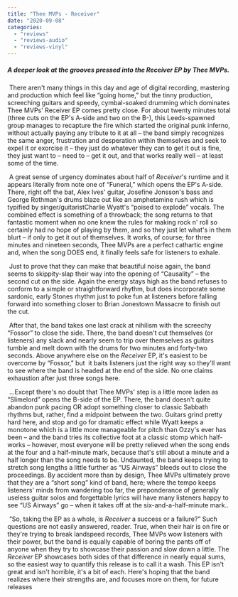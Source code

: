 ```yaml
---
title: "Thee MVPs - Receiver"
date: "2020-09-08"
categories: 
  - "reviews"
  - "reviews-audio"
  - "reviews-vinyl"
---
```


##### **A deeper look at the grooves pressed into the Receiver EP by Thee MVPs.**

 There aren't many things in this day and age of digital recording, mastering and production which feel like “going home,” but the tinny production, screeching guitars and speedy, cymbal-soaked drumming which dominates Thee MVPs' Receiver EP comes pretty close. For about twenty minutes total (three cuts on the EP's A-side and two on the B-), this Leeds-spawned group manages to recapture the fire which started the original punk inferno, without actually paying any tribute to it at all – the band simply recognizes the same anger, frustration and desperation within themselves and seek to expel it or exorcise it – they just do whatever they can to get it out is fine, they just want to – need to – get it out, and that works really well – at least some of the time.

 A great sense of urgency dominates about half of _Receiver_'s runtime and it appears literally from note one of “Funeral,” which opens the EP's A-side. There, right off the bat, Alex Ives' guitar, Josefine Jonsson's bass and George Rothman's drums blaze out like an amphetamine rush which is typified by singer/guitaristCharlie Wyatt's “poised to explode” vocals. The combined effect is something of a throwback; the song returns to that fantastic moment when no one knew the rules for making rock n' roll so certainly had no hope of playing by them, and so they just let what's in them blurt – if only to get it out of themselves. It works, of course; for three minutes and nineteen seconds, Thee MVPs are a perfect cathartic engine and, when the song DOES end, it finally feels safe for listeners to exhale.

 Just to prove that they can make that beautiful noise again, the band seems to skippity-slap their way into the opening of “Causality” – the second cut on the side. Again the energy stays high as the band refuses to conform to a simple or straightforward rhythm, but does incorporate some sardonic, early Stones rhythm just to poke fun at listeners before falling forward into something closer to Brian Jonestown Massacre to finish out the cut.

 After that, the band takes one last crack at nihilism with the screechy “Fossor” to close the side. There, the band doesn't cut themselves (or listeners) any slack and nearly seem to trip over themselves as guitars tumble and melt down with the drums for two minutes and forty-two seconds. Above anywhere else on the _Receiver_ EP, it's easiest to be overcome by “Fossor,” but  it baits listeners just the right way so they'll want to see where the band is headed at the end of the side. No one claims exhaustion after just three songs here.

 ...Except there's no doubt that Thee MVPs' step is a little more laden as “Slimelord” opens the B-side of the EP. There, the band doesn't quite abandon punk pacing OR adopt something closer to classic Sabbath rhythms but, rather, find a midpoint between the two. Guitars grind pretty hard here, and stop and go for dramatic effect while Wyatt keeps a monotone which is a little more manageable for pitch than Ozzy's ever has been – and the band tries its collective foot at a classic stomp which half-works – however, most everyone will be pretty relieved when the song ends at the four and a half-minute mark, because that's still about a minute and a half longer than the song needs to be. Undaunted, the band keeps trying to stretch song lengths a little further as “US Airways” bleeds out to close the proceedings. By accident more than by design, Thee MVPs ultimately prove that they are a “short song” kind of band, here; where the tempo keeps listeners' minds from wandering too far, the preponderance of generally useless guitar solos and forgettable lyrics will have many listeners happy to see “US Airways” go – when it takes off at the six-and-a-half-minute mark..

 “So, taking the EP as a whole, is _Receiver_ a success or a failure?” Such questions are not easily answered, reader. True, when their hair is on fire or they're trying to break landspeed records, Thee MVPs wow listeners with their power, but the band is equally capable of boring the pants off of anyone when they try to showcase their passion and slow down a little. The _Receiver_ EP showcases both sides of that difference in nearly equal sums, so the easiest way to quantify this release is to call it a wash. This EP isn't great and isn't horrible, it's a bit of each. Here's hoping that the band realizes where their strengths are, and focuses more on them, for future releases
